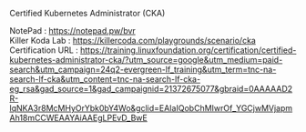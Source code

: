 Certified Kubernetes Administrator (CKA)

NotePad : https://notepad.pw/bvr <br>
Killer Koda Lab : https://killercoda.com/playgrounds/scenario/cka <br>
Certification URL : https://training.linuxfoundation.org/certification/certified-kubernetes-administrator-cka/?utm_source=google&utm_medium=paid-search&utm_campaign=24q2-evergreen-lf_training&utm_term=tnc-na-search-lf-cka&utm_content=tnc-na-search-lf-cka-eg_rsa&gad_source=1&gad_campaignid=21372675077&gbraid=0AAAAAD2R-lqNKA3r8McMHyOrYbk0bY4Wo&gclid=EAIaIQobChMIwrOf_YGCjwMVjapmAh18mCCWEAAYAiAAEgLPEvD_BwE
